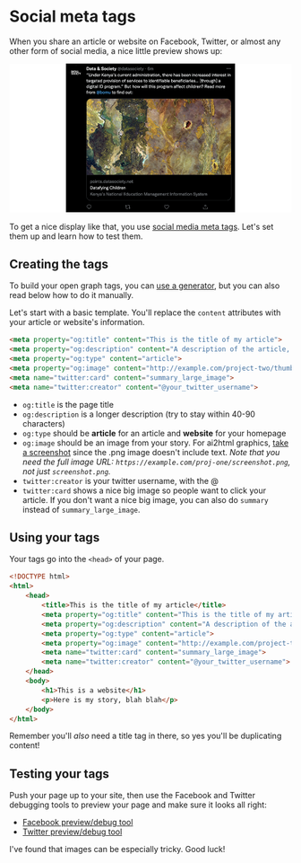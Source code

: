 # Social meta tags

When you share an article or website on Facebook, Twitter, or almost any other form of social media, a nice little preview shows up:

![Sample social image](sample-social-image.png)

To get a nice display like that, you use [social media meta tags](https://css-tricks.com/essential-meta-tags-social-media/). Let's set them up and learn how to test them.

## Creating the tags

To build your open graph tags, you can [use a generator](https://webcode.tools/generators/open-graph/article), but you can also read below how to do it manually.

Let's start with a basic template. You'll replace the `content` attributes with your article or website's information.

```html
<meta property="og:title" content="This is the title of my article">
<meta property="og:description" content="A description of the article, usually one long or two short sentences is fine.">
<meta property="og:type" content="article">
<meta property="og:image" content="http://example.com/project-two/thumbnail.jpg">
<meta name="twitter:card" content="summary_large_image">
<meta name="twitter:creator" content="@your_twitter_username">
```

* `og:title` is the page title
* `og:description` is a longer description (try to stay within 40-90 characters)
* `og:type` should be **article** for an article and **website** for your homepage
* `og:image` should be an image from your story. For ai2html graphics, [take a screenshot](https://www.theverge.com/2019/11/8/20953522/how-to-take-screenshot-mac-windows-pc-iphone-android) since the .png image doesn't include text. *Note that you need the full image URL: `https://example.com/proj-one/screenshot.png`, not just `screenshot.png`.*
* `twitter:creator` is your twitter username, with the @
* `twitter:card` shows a nice big image so people want to click your article. If you don't want a nice big image, you can also do `summary` instead of `summary_large_image`.

## Using your tags

Your tags go into the `<head>` of your page.

```html
<!DOCTYPE html>
<html>
    <head>
        <title>This is the title of my article</title>
        <meta property="og:title" content="This is the title of my article">
        <meta property="og:description" content="A description of the article, usually one long or two short sentences is fine.">
        <meta property="og:type" content="article">
        <meta property="og:image" content="http://example.com/project-two/thumbnail.jpg">
        <meta name="twitter:card" content="summary_large_image">
        <meta name="twitter:creator" content="@your_twitter_username">
    </head>
    <body>
        <h1>This is a website</h1>
        <p>Here is my story, blah blah</p>
    </body>
</html>
```

Remember you'll <em>also</em> need a title tag in there, so yes you'll be duplicating content!

## Testing your tags

Push your page up to your site, then use the Facebook and Twitter debugging tools to preview your page and make sure it looks all right:

* [Facebook preview/debug tool](https://developers.facebook.com/tools/debug/)
* [Twitter preview/debug tool](https://cards-dev.twitter.com/validator)

I've found that images can be especially tricky. Good luck!